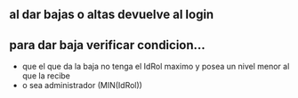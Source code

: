 ## al dar bajas o altas devuelve al login

## para dar baja verificar condicion...
 - que el que da la baja no tenga el IdRol maximo y posea un nivel menor al que la recibe
 - o sea administrador (MIN(IdRol))




